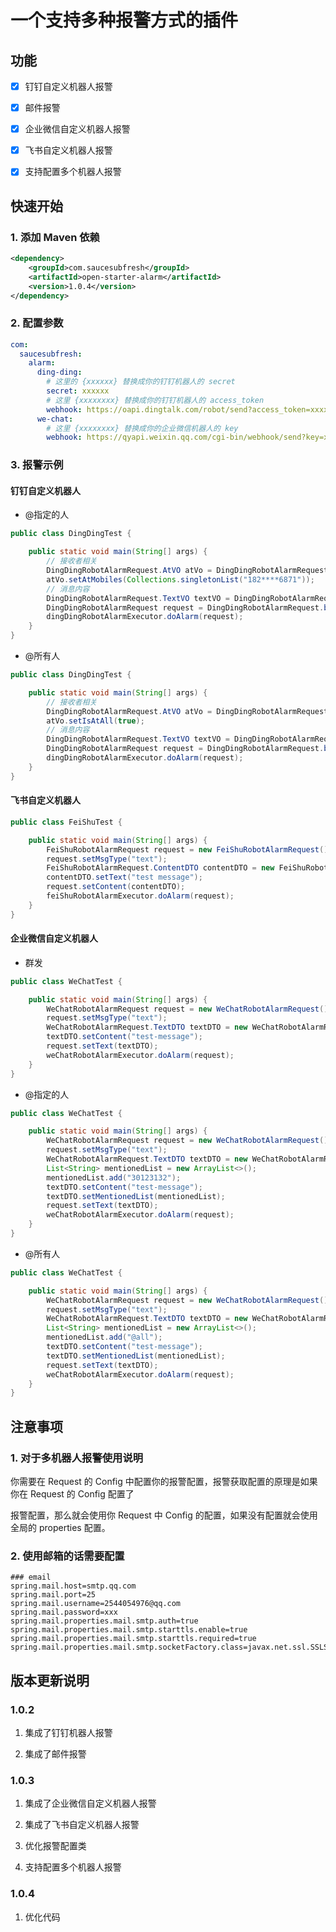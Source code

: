 # 一个支持多种报警方式的插件

## 功能

- [x] 钉钉自定义机器人报警

- [x] 邮件报警

- [x] 企业微信自定义机器人报警

- [x] 飞书自定义机器人报警

- [x] 支持配置多个机器人报警

## 快速开始

### 1. 添加 Maven 依赖

```xml
<dependency>
    <groupId>com.saucesubfresh</groupId>
    <artifactId>open-starter-alarm</artifactId>
    <version>1.0.4</version>
</dependency>
```

### 2. 配置参数

```yaml
com:
  saucesubfresh:
    alarm:
      ding-ding:
        # 这里的 {xxxxxx} 替换成你的钉钉机器人的 secret
        secret: xxxxxx
        # 这里 {xxxxxxxx} 替换成你的钉钉机器人的 access_token
        webhook: https://oapi.dingtalk.com/robot/send?access_token=xxxxxxxx
      we-chat:
        # 这里 {xxxxxxxx} 替换成你的企业微信机器人的 key
        webhook: https://qyapi.weixin.qq.com/cgi-bin/webhook/send?key=xxxxxxxx
```

### 3. 报警示例

#### 钉钉自定义机器人

- @指定的人

```java
public class DingDingTest {

    public static void main(String[] args) {
        // 接收者相关
        DingDingRobotAlarmRequest.AtVO atVo = DingDingRobotAlarmRequest.AtVO.builder().build();
        atVo.setAtMobiles(Collections.singletonList("182****6871"));
        // 消息内容
        DingDingRobotAlarmRequest.TextVO textVO = DingDingRobotAlarmRequest.TextVO.builder().content(contentModel.getContent()).build();
        DingDingRobotAlarmRequest request = DingDingRobotAlarmRequest.builder().at(atVo).msgtype("text").text(textVO).build();
        dingDingRobotAlarmExecutor.doAlarm(request);
    }
}
```

- @所有人

```java
public class DingDingTest {

    public static void main(String[] args) {
        // 接收者相关
        DingDingRobotAlarmRequest.AtVO atVo = DingDingRobotAlarmRequest.AtVO.builder().build();
        atVo.setIsAtAll(true);
        // 消息内容
        DingDingRobotAlarmRequest.TextVO textVO = DingDingRobotAlarmRequest.TextVO.builder().content(contentModel.getContent()).build();
        DingDingRobotAlarmRequest request = DingDingRobotAlarmRequest.builder().at(atVo).msgtype("text").text(textVO).build();
        dingDingRobotAlarmExecutor.doAlarm(request);
    }
}
```

#### 飞书自定义机器人

```java
public class FeiShuTest {

    public static void main(String[] args) {
        FeiShuRobotAlarmRequest request = new FeiShuRobotAlarmRequest();
        request.setMsgType("text");
        FeiShuRobotAlarmRequest.ContentDTO contentDTO = new FeiShuRobotAlarmRequest.ContentDTO();
        contentDTO.setText("test message");
        request.setContent(contentDTO);
        feiShuRobotAlarmExecutor.doAlarm(request);
    }
}
```

#### 企业微信自定义机器人

- 群发

```java
public class WeChatTest {

    public static void main(String[] args) {
        WeChatRobotAlarmRequest request = new WeChatRobotAlarmRequest();
        request.setMsgType("text");
        WeChatRobotAlarmRequest.TextDTO textDTO = new WeChatRobotAlarmRequest.TextDTO();
        textDTO.setContent("test-message");
        request.setText(textDTO);
        weChatRobotAlarmExecutor.doAlarm(request);
    }
}
```

- @指定的人

```java
public class WeChatTest {

    public static void main(String[] args) {
        WeChatRobotAlarmRequest request = new WeChatRobotAlarmRequest();
        request.setMsgType("text");
        WeChatRobotAlarmRequest.TextDTO textDTO = new WeChatRobotAlarmRequest.TextDTO();
        List<String> mentionedList = new ArrayList<>();
        mentionedList.add("30123132");
        textDTO.setContent("test-message");
        textDTO.setMentionedList(mentionedList);
        request.setText(textDTO);
        weChatRobotAlarmExecutor.doAlarm(request);
    }
}
```

- @所有人

```java
public class WeChatTest {

    public static void main(String[] args) {
        WeChatRobotAlarmRequest request = new WeChatRobotAlarmRequest();
        request.setMsgType("text");
        WeChatRobotAlarmRequest.TextDTO textDTO = new WeChatRobotAlarmRequest.TextDTO();
        List<String> mentionedList = new ArrayList<>();
        mentionedList.add("@all");
        textDTO.setContent("test-message");
        textDTO.setMentionedList(mentionedList);
        request.setText(textDTO);
        weChatRobotAlarmExecutor.doAlarm(request);
    }
}
```

## 注意事项

### 1. 对于多机器人报警使用说明

你需要在 Request 的 Config 中配置你的报警配置，报警获取配置的原理是如果你在 Request 的 Config 配置了

报警配置，那么就会使用你 Request 中 Config 的配置，如果没有配置就会使用全局的 properties 配置。

### 2. 使用邮箱的话需要配置

```properties
### email
spring.mail.host=smtp.qq.com
spring.mail.port=25
spring.mail.username=2544054976@qq.com
spring.mail.password=xxx
spring.mail.properties.mail.smtp.auth=true
spring.mail.properties.mail.smtp.starttls.enable=true
spring.mail.properties.mail.smtp.starttls.required=true
spring.mail.properties.mail.smtp.socketFactory.class=javax.net.ssl.SSLSocketFactory
```

## 版本更新说明

### 1.0.2

1. 集成了钉钉机器人报警

2. 集成了邮件报警

### 1.0.3

1. 集成了企业微信自定义机器人报警

2. 集成了飞书自定义机器人报警

3. 优化报警配置类

4. 支持配置多个机器人报警

### 1.0.4 

1. 优化代码

